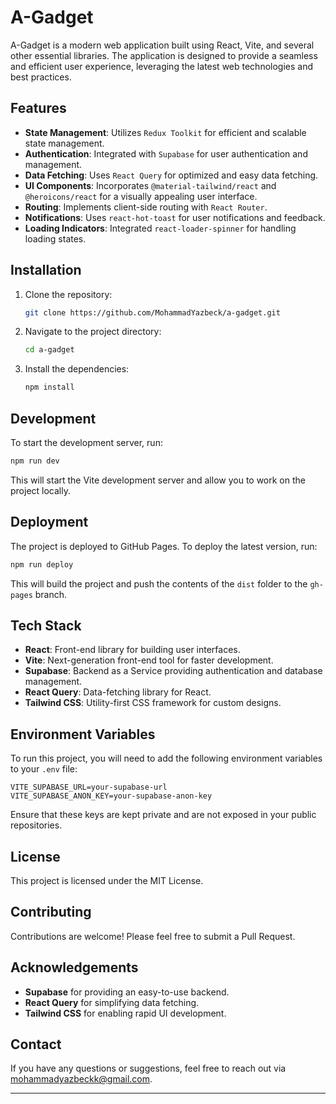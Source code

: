 # A-Gadget

A-Gadget is a modern web application built using React, Vite, and several other essential libraries. The application is designed to provide a seamless and efficient user experience, leveraging the latest web technologies and best practices.

## Features

- **State Management**: Utilizes `Redux Toolkit` for efficient and scalable state management.
- **Authentication**: Integrated with `Supabase` for user authentication and management.
- **Data Fetching**: Uses `React Query` for optimized and easy data fetching.
- **UI Components**: Incorporates `@material-tailwind/react` and `@heroicons/react` for a visually appealing user interface.
- **Routing**: Implements client-side routing with `React Router`.
- **Notifications**: Uses `react-hot-toast` for user notifications and feedback.
- **Loading Indicators**: Integrated `react-loader-spinner` for handling loading states.

## Installation

1. Clone the repository:
   ```bash
   git clone https://github.com/MohammadYazbeck/a-gadget.git
   ```
2. Navigate to the project directory:
   ```bash
   cd a-gadget
   ```
3. Install the dependencies:
   ```bash
   npm install
   ```

## Development

To start the development server, run:
```bash
npm run dev
```
This will start the Vite development server and allow you to work on the project locally.

## Deployment

The project is deployed to GitHub Pages. To deploy the latest version, run:
```bash
npm run deploy
```
This will build the project and push the contents of the `dist` folder to the `gh-pages` branch.

## Tech Stack

- **React**: Front-end library for building user interfaces.
- **Vite**: Next-generation front-end tool for faster development.
- **Supabase**: Backend as a Service providing authentication and database management.
- **React Query**: Data-fetching library for React.
- **Tailwind CSS**: Utility-first CSS framework for custom designs.

## Environment Variables

To run this project, you will need to add the following environment variables to your `.env` file:

```env
VITE_SUPABASE_URL=your-supabase-url
VITE_SUPABASE_ANON_KEY=your-supabase-anon-key
```

Ensure that these keys are kept private and are not exposed in your public repositories.

## License

This project is licensed under the MIT License.

## Contributing

Contributions are welcome! Please feel free to submit a Pull Request.

## Acknowledgements

- **Supabase** for providing an easy-to-use backend.
- **React Query** for simplifying data fetching.
- **Tailwind CSS** for enabling rapid UI development.

## Contact

If you have any questions or suggestions, feel free to reach out via mohammadyazbeckk@gmail.com.

---
